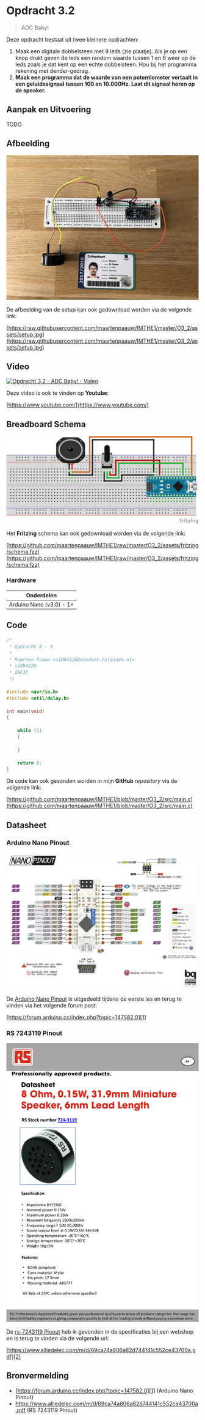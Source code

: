 # Opdracht 3.2

> ADC Baby!

Deze opdracht bestaat uit twee kleinere opdrachten:

1. Maak een digitale dobbelsteen met 9 leds (zie plaatje). Als je op een knop drukt geven de leds een random waarde tussen 1 en 6 weer op de leds zoals je dat kent op een echte dobbelsteen. Hou bij het programma rekening met dender-gedrag. 
2. **Maak een programma dat de waarde van een potentiometer vertaalt in een geluidssignaal tussen 100 en 10.000Hz. Laat dit signaal horen op de speaker.**

## Aanpak en Uitvoering

TODO

## Afbeelding

![Opdracht 3.2 - ADC Baby! - Afbeelding](assets/setup.jpg)

De afbeelding van de setup kan ook gedownload worden via de volgende link:

[https://raw.githubusercontent.com/maartenpaauw/IMTHE1/master/O3_2/assets/setup.jpg](https://raw.githubusercontent.com/maartenpaauw/IMTHE1/master/O3_2/assets/setup.jpg)

## Video

[![Opdracht 3.2 - ADC Baby! - Video](https://img.youtube.com/vi/XXX/maxresdefault.jpg)](https://www.youtube.com/)

Deze video is ook te vinden op **Youtube**:

[https://www.youtube.com/](https://www.youtube.com/)

## Breadboard Schema

[![Opdracht 3.2 - ADC Baby! - Schema](assets/fritzing/schema.png)](https://raw.githubusercontent.com/maartenpaauw/IMTHE1/master/O3_2/assets/fritzing/schema.png)

Het **Fritzing** schema kan ook gedownload worden via de volgende link:

[https://github.com/maartenpaauw/IMTHE1/raw/master/O3_2/assets/fritzing/schema.fzz](https://github.com/maartenpaauw/IMTHE1/raw/master/O3_2/assets/fritzing/schema.fzz)

### Hardware

| Onderdelen                 |
| -------------------------- |
| Arduino Nano (v3.0) - 1×   |

## Code

```c
/*
 * Opdracht 0 - X
 * 
 * Maarten Paauw <s1094220@student.hsleiden.nl>
 * s1094220
 * INF3C
 */

#include <avr/io.h>
#include <util/delay.h>

int main(void)
{

    while (1)
    {
        
    }

    return 0;
}
```

De code kan ook gevonden worden in mijn **GitHub** *repository* via de volgende link:

[https://github.com/maartenpaauw/IMTHE1/blob/master/O3_2/src/main.c](https://github.com/maartenpaauw/IMTHE1/blob/master/O3_2/src/main.c)

## Datasheet

### Arduino Nano Pinout

![Arduino Nano Pinout](assets/data_sheets/nano.png)

De [Arduino Nano Pinout][1] is uitgedeeld tijdens de eerste les en terug te vinden via het volgende forum post:

[https://forum.arduino.cc/index.php?topic=147582.0][1]

### RS 7243119 Pinout

![RS 7243119 Pinout](assets/data_sheets/rs-7243119.png)

De [rs-7243119 Pinout][2] heb ik gevonden in de specificaties bij een webshop en is terug te vinden via de volgende url:

[https://www.alliedelec.com/m/d/69ca74a806a82d744141c552ce43700a.pdf][2]

## Bronvermelding

* [https://forum.arduino.cc/index.php?topic=147582.0][1] (Arduino Nano Pinout)
* https://www.alliedelec.com/m/d/69ca74a806a82d744141c552ce43700a.pdf (RS 7243119 Pinout)

[1]: https://forum.arduino.cc/index.php?topic=147582.0 "Arduino Nano Pinout"
[2]: https://www.alliedelec.com/m/d/69ca74a806a82d744141c552ce43700a.pdf "RS 7243119"

